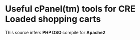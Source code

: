 # Useful cPanel(tm) tools for CRE Loaded shopping carts #
This source infers **PHP DSO** compile for **Apache2**

